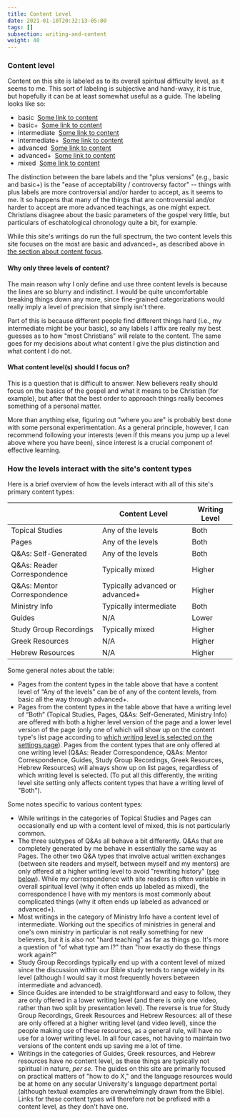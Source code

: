 ```yaml
---
title: Content Level
date: 2021-01-10T20:32:13-05:00
tags: []
subsection: writing-and-content
weight: 40
---
```


### Content level

Content on this site is labeled as to its overall spiritual difficulty level, as it seems to me. This sort of labeling is subjective and hand-wavy, it is true, but hopefully it can be at least somewhat useful as a guide. The labeling looks like so:

<ul>
<li><span class="basic">basic</span>&nbsp;&nbsp;<a href="#content-level">Some link to content</a></li>
<li><span class="basic">basic+</span>&nbsp;&nbsp;<a href="#content-level">Some link to content</a></li>
<li><span class="intermediate">intermediate</span>&nbsp;&nbsp;<a href="#content-level">Some link to content</a></li>
<li><span class="intermediate">intermediate+</span>&nbsp;&nbsp;<a href="#content-level">Some link to content</a></li>
<li><span class="advanced">advanced</span>&nbsp;&nbsp;<a href="#content-level">Some link to content</a></li>
<li><span class="advanced">advanced+</span>&nbsp;&nbsp;<a href="#content-level">Some link to content</a></li>
<li><span class="mixed">mixed</span>&nbsp;&nbsp;<a href="#content-level">Some link to content</a></li>
</ul>

The distinction between the bare labels and the "plus versions" (e.g., <span class="basic">basic</span> and <span class="basic">basic+</span>) is the "ease of acceptability / controversy factor" -- things with plus labels are more controversial and/or harder to accept, as it seems to me. It so happens that many of the things that are controversial and/or harder to accept are more advanced teachings, as one might expect. Christians disagree about the basic parameters of the gospel very little, but particulars of eschatological chronology quite a bit, for example.

While this site's writings do run the full spectrum, the two content levels this site focuses on the most are <span class="basic">basic</span> and <span class="advanced">advanced+</span>, as described above in [the section about content focus](#content-focus).

#### Why only three levels of content?

The main reason why I only define and use three content levels is because the lines are so blurry and indistinct. I would be quite uncomfortable breaking things down any more, since fine-grained categorizations would really imply a level of precision that simply isn't there.

Part of this is because different people find different things hard (i.e., my <span class="intermediate">intermediate</span> might be your <span class="basic">basic</span>), so any labels I affix are really my best guesses as to how "most Christians" will relate to the content. The same goes for my decisions about what content I give the plus distinction and what content I do not.

#### What content level(s) should I focus on?

This is a question that is difficult to answer. New believers really should focus on the basics of the gospel and what it means to be Christian (for example), but after that the best order to approach things really becomes something of a personal matter.

More than anything else, figuring out "where you are" is probably best done with some personal experimentation. As a general principle, however, I can recommend following your interests (even if this means you jump up a level above where you have been), since interest is a crucial component of effective learning.

### How the levels interact with the site's content types

Here is a brief overview of how the levels interact with all of this site's primary content types:

|                             | Content Level                    | Writing Level |
|-----------------------------|----------------------------------|---------------|
| Topical Studies             | Any of the levels                | Both          |
| Pages                       | Any of the levels                | Both          |
| Q&As: Self-Generated        | Any of the levels                | Both          |
| Q&As: Reader Correspondence | Typically mixed                  | Higher        |
| Q&As: Mentor Correspondence | Typically advanced or advanced+  | Higher        |
| Ministry Info               | Typically intermediate           | Both          |
| Guides                      | N/A                              | Lower         |
| Study Group Recordings      | Typically mixed                  | Higher        |
| Greek Resources             | N/A                              | Higher        |
| Hebrew Resources            | N/A                              | Higher        |

Some general notes about the table:

* Pages from the content types in the table above that have a content level of “Any of the levels” can be of any of the content levels, from <span class="basic">basic</span> all the way through <span class="advanced">advanced+</span>.
* Pages from the content types in the table above that have a writing level of “Both” (Topical Studies, Pages, Q&As: Self-Generated, Ministry Info) are offered with both a higher level version of the page and a lower level version of the page (only one of which will show up on the content type's list page according to [which writing level is selected on the settings page](/settings/#writing-level)). Pages from the content types that are only offered at one writing level (Q&As: Reader Correspondence, Q&As: Mentor Correspondence, Guides, Study Group Recordings, Greek Resources, Hebrew Resources) will always show up on list pages, regardless of which writing level is selected. (To put all this differently, the writing level site setting only affects content types that have a writing level of "Both").

Some notes specific to various content types:

* While writings in the categories of Topical Studies and Pages can occasionally end up with a content level of <span class="mixed">mixed</span>, this is not particularly common.
* The three subtypes of Q&As all behave a bit differently. Q&As that are completely generated by me behave in essentially the same way as Pages. The other two Q&A types that involve actual written exchanges (between site readers and myself, between myself and my mentors) are only offered at a higher writing level to avoid "rewriting history" ([see below](#this-content-is-not-ever-rewritten-at-a-lower-writing-level)). While my correspondence with site readers is often variable in overall spiritual level (why it often ends up labeled as <span class="mixed">mixed</span>), the correspondence I have with my mentors is most commonly about complicated things (why it often ends up labeled as <span class="advanced">advanced</span> or <span class="advanced">advanced+</span>).
* Most writings in the category of Ministry Info have a content level of <span class="intermediate">intermediate</span>. Working out the specifics of ministries in general and one's own ministry in particular is not really something for new believers, but it is also not "hard teaching" as far as things go. It's more a question of "of what type am I?" than "how exactly do these things work again?"
* Study Group Recordings typically end up with a content level of <span class="mixed">mixed</span> since the discussion within our Bible study tends to range widely in its level (although I would say it most frequently hovers between <span class="intermediate">intermediate</span> and <span class="advanced">advanced</span>).
* Since Guides are intended to be straightforward and easy to follow, they are only offered in a lower writing level (and there is only one video, rather than two split by presentation level). The reverse is true for Study Group Recordings, Greek Resources and Hebrew Resources: all of these are only offered at a higher writing level (and video level), since the people making use of these resources, as a general rule, will have no use for a lower writing level. In all four cases, not having to maintain two versions of the content ends up saving me a lot of time.
* Writings in the categories of Guides, Greek resources, and Hebrew resources have no content level, as these things are typically not spiritual in nature, *per se*. The guides on this site are primarily focused on practical matters of "how to do X," and the language resources would be at home on any secular University's language department portal (although textual examples are overwhelmingly drawn from the Bible). Links for these content types will therefore not be prefixed with a content level, as they don't have one.

<!--
* Verse-by-verse Studies and Study Notes are organized chapter-by-chapter on this site, and the content levels here will thus be guided by how "hard" chapters are, as it seems to me. So, for example, James 2 is given a higher content level than narrative chapters within the gospels. The content level for any given chapter of the Bible will be the same across the Verse-by-verse Studies and the Study Notes.
-->